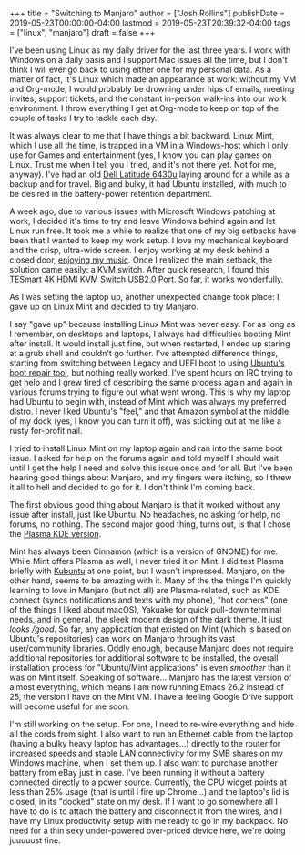 +++
title = "Switching to Manjaro"
author = ["Josh Rollins"]
publishDate = 2019-05-23T00:00:00-04:00
lastmod = 2019-05-23T20:39:32-04:00
tags = ["linux", "manjaro"]
draft = false
+++

I've been using Linux as my daily driver for the last three years. I work with Windows on a daily basis and I support Mac issues all the time, but I don't think I will ever go back to using either one for my personal data. As a matter of fact, it's Linux which made an appearance at work: without my VM and Org-mode, I would probably be drowning under hips of emails, meeting invites, support tickets, and the constant in-person walk-ins into our work environment. I throw everything I get at Org-mode to keep on top of the couple of tasks I try to tackle each day.

It was always clear to me that I have things a bit backward. Linux Mint, which I use all the time, is trapped in a VM in a Windows-host which I only use for Games and entertainment (yes, I know you can play games on Linux. Trust me when I tell you I tried, and it's not there yet. Not for me, anyway). I've had an old [Dell Latitude 6430u](https://en.wikipedia.org/wiki/Dell%5FLatitude) laying around for a while as a backup and for travel. Big and bulky, it had Ubuntu installed, with much to be desired in the battery-power retention department.

A week ago, due to various issues with Microsoft Windows patching at work, I decided it's time to try and leave Windows behind again and let Linux run free. It took me a while to realize that one of my big setbacks have been that I wanted to keep my work setup. I love my mechanical keyboard and the crisp, ultra-wide screen. I enjoy working at my desk behind a closed door, [enjoying my music](https://joshrollinswrites.com/help-desk-head-desk/upgrading-audio-game). Once I realized the main setback, the solution came easily: a KVM switch. After quick research, I found this [TESmart 4K HDMI KVM Switch USB2.0 Port](https://www.amazon.com/gp/product/B078LY741V/ref=ppx%5Fyo%5Fdt%5Fb%5Fasin%5Ftitle%5Fo06%5Fs00?ie=UTF8&psc=1). So far, it works wonderfully.

As I was setting the laptop up, another unexpected change took place: I gave up on Linux Mint and decided to try Manjaro.

I say "gave up" because installing Linux Mint was never easy. For as long as I remember, on desktops and laptops, I always had difficulties booting Mint after install. It would install just fine, but when restarted, I ended up staring at a grub shell and couldn't go further. I've attempted difference things, starting from switching between Legacy and UEFI boot to using [Ubuntu's boot repair tool](https://help.ubuntu.com/community/Boot-Repair), but nothing really worked. I've spent hours on IRC trying to get help and I grew tired of describing the same process again and again in various forums trying to figure out what went wrong. This is why my laptop had Ubuntu to begin with, instead of Mint which was always my preferred distro. I never liked Ubuntu's "feel," and that Amazon symbol at the middle of my dock (yes, I know you can turn it off), was sticking out at me like a rusty for-profit nail.

I tried to install Linux Mint on my laptop again and ran into the same boot issue. I asked for help on the forums again and told myself I should wait until I get the help I need and solve this issue once and for all. But I've been hearing good things about Manjaro, and my fingers were itching, so I threw it all to hell and decided to go for it. I don't think I'm coming back.

The first obvious good thing about Manjaro is that it worked without any issue after install, just like Ubuntu. No headaches, no asking for help, no forums, no nothing. The second major good thing, turns out, is that I chose the [Plasma KDE version](https://manjaro.org/download/kde/).

Mint has always been Cinnamon (which is a version of GNOME) for me. While Mint offers Plasma as well, I never tried it on Mint. I did test Plasma briefly with [Kubuntu](https://kubuntu.org/) at one point, but I wasn't impressed. Manjaro, on the other hand, seems to be amazing with it. Many of the the things I'm quickly learning to love in Manjaro (but not all) are Plasma-related, such as KDE connect (syncs notifications and texts with my phone), "hot corners" (one of the things I liked about macOS), Yakuake for quick pull-down terminal needs, and in general, the sleek modern design of the dark theme. It just _looks /good_. So far, any application that existed on Mint (which is based on Ubuntu's repositories) can work on Manjaro through its vast user/community libraries. Oddly enough, because Manjaro does not require additional repositories for additional software to be installed, the overall installation process for "Ubuntu/Mint applications" is even _smoother_ than it was on Mint itself. Speaking of software...  Manjaro has the latest version of almost everything, which means I am now running Emacs 26.2 instead of 25, the version I have on the Mint VM. I have a feeling Google Drive support will become useful for me soon.

I'm still working on the setup. For one, I need to re-wire everything and hide all the cords from sight. I also want to run an Ethernet cable from the laptop (having a bulky heavy laptop has advantages...) directly to the router for increased speeds and stable LAN connectivity for my SMB shares on my Windows machine, when I set them up. I also want to purchase another battery from eBay just in case. I've been running it without a battery connected directly to a power source. Currently, the CPU widget points at less than 25% usage (that is until I fire up Chrome...) and the laptop's lid is closed, in its "docked" state on my desk. If I want to go somewhere all I have to do is to attach the battery and disconnect it from the wires, and I have my Linux productivity setup with me ready to go in my backpack. No need for a thin sexy under-powered over-priced device here, we're doing juuuuust fine.
